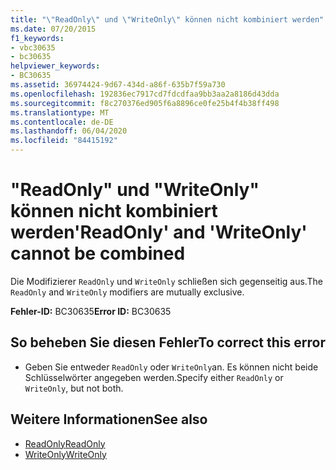 ```yaml
---
title: "\"ReadOnly\" und \"WriteOnly\" können nicht kombiniert werden"
ms.date: 07/20/2015
f1_keywords:
- vbc30635
- bc30635
helpviewer_keywords:
- BC30635
ms.assetid: 36974424-9d67-434d-a86f-635b7f59a730
ms.openlocfilehash: 192836ec7917cd7fdcdfaa9bb3aa2a8186d43dda
ms.sourcegitcommit: f8c270376ed905f6a8896ce0fe25b4f4b38ff498
ms.translationtype: MT
ms.contentlocale: de-DE
ms.lasthandoff: 06/04/2020
ms.locfileid: "84415192"
---
```

# <a name="readonly-and-writeonly-cannot-be-combined"></a><span data-ttu-id="92366-102">"ReadOnly" und "WriteOnly" können nicht kombiniert werden</span><span class="sxs-lookup"><span data-stu-id="92366-102">'ReadOnly' and 'WriteOnly' cannot be combined</span></span>
<span data-ttu-id="92366-103">Die Modifizierer `ReadOnly` und `WriteOnly` schließen sich gegenseitig aus.</span><span class="sxs-lookup"><span data-stu-id="92366-103">The `ReadOnly` and `WriteOnly` modifiers are mutually exclusive.</span></span>  
  
 <span data-ttu-id="92366-104">**Fehler-ID:** BC30635</span><span class="sxs-lookup"><span data-stu-id="92366-104">**Error ID:** BC30635</span></span>  
  
## <a name="to-correct-this-error"></a><span data-ttu-id="92366-105">So beheben Sie diesen Fehler</span><span class="sxs-lookup"><span data-stu-id="92366-105">To correct this error</span></span>  
  
- <span data-ttu-id="92366-106">Geben Sie entweder `ReadOnly` oder `WriteOnly`an. Es können nicht beide Schlüsselwörter angegeben werden.</span><span class="sxs-lookup"><span data-stu-id="92366-106">Specify either `ReadOnly` or `WriteOnly`, but not both.</span></span>  
  
## <a name="see-also"></a><span data-ttu-id="92366-107">Weitere Informationen</span><span class="sxs-lookup"><span data-stu-id="92366-107">See also</span></span>

- [<span data-ttu-id="92366-108">ReadOnly</span><span class="sxs-lookup"><span data-stu-id="92366-108">ReadOnly</span></span>](../language-reference/modifiers/readonly.md)
- [<span data-ttu-id="92366-109">WriteOnly</span><span class="sxs-lookup"><span data-stu-id="92366-109">WriteOnly</span></span>](../language-reference/modifiers/writeonly.md)

